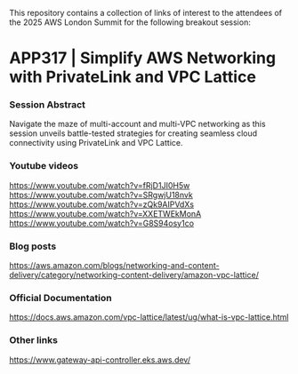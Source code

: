 This repository contains a collection of links of interest to the attendees of the 2025 AWS London Summit for the following breakout session:

# APP317 | Simplify AWS Networking with PrivateLink and VPC Lattice

### Session Abstract
Navigate the maze of multi-account and multi-VPC networking as this session unveils battle-tested strategies for creating seamless cloud connectivity using PrivateLink and VPC Lattice. 

### Youtube videos
https://www.youtube.com/watch?v=fRjD1JI0H5w
https://www.youtube.com/watch?v=SRgwjU18nvk
https://www.youtube.com/watch?v=zQk9AIPVdXs
https://www.youtube.com/watch?v=XXETWEkMonA
https://www.youtube.com/watch?v=G8S94osy1co

### Blog posts
https://aws.amazon.com/blogs/networking-and-content-delivery/category/networking-content-delivery/amazon-vpc-lattice/

### Official Documentation
https://docs.aws.amazon.com/vpc-lattice/latest/ug/what-is-vpc-lattice.html

### Other links
https://www.gateway-api-controller.eks.aws.dev/
